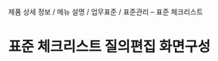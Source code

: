 <!--breadcrumb:제품 상세 정보 / 메뉴 설명 / 업무표준 / 표준관리 – 표준 체크리스트--><span class="md-breadcrumb">제품 상세 정보 / 메뉴 설명 / 업무표준 / 표준관리 – 표준 체크리스트</span>
# 표준 체크리스트 질의편집 화면구성
